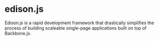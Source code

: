 edison.js
=========

Edison.js is a rapid development framework that drastically simplifies the process of building scaleable single-page applications built on top of Backbone.js.
